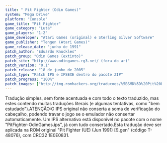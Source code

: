 ```yaml
---
title: " Pit Fighter (Odin Games)"
system: "Mega Drive"
platform: "Console"
game_title: "Pit Fighter"
game_category: "Luta"
game_players: "1-2"
game_developer: "Atari Games (original) e Sterling Silver Software"
game_publisher: "Tengen (Atari Games)"
game_release_date: "junho de 1991"
patch_author: "Eduardo Knuckles"
patch_group: "Odin Games (extinto)"
patch_site: "http://www.odingames.rg3.net/ (fora do ar)"
patch_version: "0.1"
patch_release: "18 de junho de 2005"
patch_type: "Patch IPS e IPSEXE dentro do pacote ZIP"
patch_progress: "100%"
patch_images: ["http://img.romhackers.org/traducoes/%5BSMD%5D%20Pit%20Fighter%20-%20Odin%20Games%20-%201.png","http://img.romhackers.org/traducoes/%5BSMD%5D%20Pit%20Fighter%20-%20Odin%20Games%20-%202.png","http://img.romhackers.org/traducoes/%5BSMD%5D%20Pit%20Fighter%20-%20Odin%20Games%20-%203.png"]
---
```

Tradução simples, sem fonte acentuada e com todo o texto traduzido, mas estes contendo muitas traduções literais (e algumas tentativas, como "bem estudado").ATENÇÃO:O IPS original não conserta a soma de verificação do cabeçalho, podendo travar o jogo se o emulador não consertar automaticamente. Um IPS alternativo está disponível no pacote com o nome "PitFighter-OdinGames.ips", já com tudo consertado.Esta tradução deve ser aplicada na ROM original "Pit Fighter (UE) (Jun 1991) [!].gen" (código T-48076), com CRC32 1E0E0831.